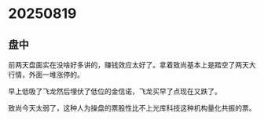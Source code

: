 # 20250819

## 盘中

前两天盘面实在没啥好多讲的，赚钱效应太好了。拿着致尚基本上是踏空了两天大行情，外面一堆涨停的。

早上低吸了飞龙然后埋伏了低位的金信诺，飞龙买早了点现在又跌了。

致尚今天太弱了，这种人为操盘的票股性比不上光库科技这种机构量化共振的票。

